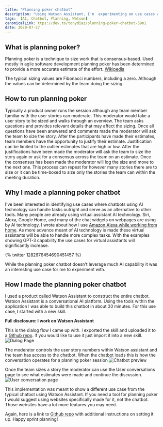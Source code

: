 ```yaml
---
title: "Planning poker chatbot"
description: "Using Watson Assistant, I'm  experimenting on use cases a chatbot can handle, this one being as a tool for planning poker"
tags:  [AI, Chatbot, Planning, Watson]
canonicalLink: ttps://dev.to/tonydiaz/planning-poker-chatbot-59n1
date: 2020-07-27
---
```


## What is planning poker?
Planning poker is a technique to size work that is consensus-based. Used mostly in agile software development planning poker has been determined to provide a more accurate estimate of the effort.  [Wikipedia](https://en.wikipedia.org/wiki/Planning_poker)

The typical sizing values are Fibonacci numbers, including a zero. Although the values can be determined by the team doing the sizing.

## How to run planning poker
Typically a product owner runs the session although any team member familiar with the user stories can moderate. This moderator would take a user story to be sized and walks through an overview. The team asks questions and provides relevant details that may affect the sizing. Once all questions have been answered and comments made the moderator will ask the team to size the story. After the participants have made their estimates, team members have the opportunity to justify their estimate. Justification can be limited to the outlier estimates that are high or low. After the justifications have been made the moderator will ask the team to size the story again or ask for a consensus across the team on an estimate. Once the consensus has been made the moderator will log the size and move to the next one. This process can repeat for however many stories there are to size or it can be time-boxed to size only the stories the team can within the meeting duration.

## Why I made a planning poker chatbot
I've been interested in identifying use cases where chatbots using AI technology can handle tasks outright and serve as an alternative to other tools. Many people are already using virtual assistant AI technology. Siri, Alexa, Google Home, and many of the chat widgets on webpages are using by AI technology. I wrote about how I use [Amazon Alexa while working from home](https://dev.to/tonydiaz/working-from-home-with-amazon-alexa-4hko). As more advance meant of AI technology is made these virtual assistants will be able to handle more complex tasks. With the examples showing GPT-3 capability the use cases for virtual assistants will significantly increase.

{% twitter 1282676454690451457 %}

While the planning poker chatbot doesn't leverage much AI capability it was an interesting use case for me to experiment with.

## How I made the planning poker chatbot
I used a product called Watson Assistant to construct the entire chatbot. Watson Assistant is a conversational AI platform. Using the tools within the application I was able to build this chatbot in about 30 minutes. For this use case, I started with a new skill.

**Full disclosure: I work on Watson Assistant**

This is the dialog flow I came up with. I exported the skill and uploaded it to a [Github repo](https://github.com/tonydiaz/watson-assistant-planning-poker-skill). If you would like to use it just import it into a new skill.
![Dialog Page](https://dev-to-uploads.s3.amazonaws.com/i/k5n6m2ow5vzk878z2jsg.png)


The moderator controls the user story numbers within Watson assistant and the team has access to the chatbot. When the chatbot loads this is how the conversation operates for a planning poker session
![Chatbot preview](https://dev-to-uploads.s3.amazonaws.com/i/voqpw66s13qky14wgnzz.gif)


Once the team sizes a story the moderator can use the User conversations page to see what estimates were made and continue the discussion.
![User conversation page](https://dev-to-uploads.s3.amazonaws.com/i/lc14v280lr4se0sjy0re.png)



This implementation was meant to show a different use case from the typical chatbot using Watson Assistant. If you need a tool for planning poker I would suggest using websites specifically made for it, not the chatbot. Those websites have a lot more features you may need.

Again, here is a link to [Github repo](https://github.com/tonydiaz/watson-assistant-planning-poker-skill) with additional instructions on setting it up. Happy sprint planning!